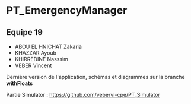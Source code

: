 # PT_EmergencyManager
## Equipe 19
- ABOU EL HNICHAT Zakaria
- KHAZZAR Ayoub
- KHIRREDINE Nasssim
- VEBER Vincent

Dernière version de l'application, schémas et diagrammes sur la branche **withFloats**

Partie Simulator : https://github.com/vebervi-cpe/PT_Simulator
